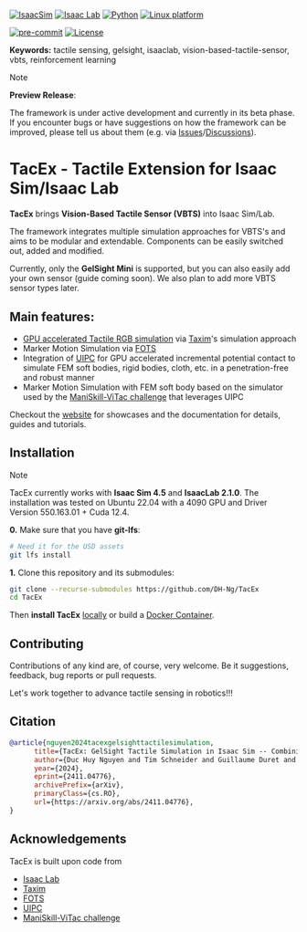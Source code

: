 #

[![IsaacSim](https://img.shields.io/badge/IsaacSim-4.5.0-silver.svg)](https://docs.omniverse.nvidia.com/isaacsim/latest/overview.html)
[![Isaac Lab](https://img.shields.io/badge/IsaacLab-2.1.0-silver)](https://isaac-sim.github.io/IsaacLab)
[![Python](https://img.shields.io/badge/python-3.10-blue.svg)](https://docs.python.org/3/whatsnew/3.10.html)
[![Linux platform](https://img.shields.io/badge/platform-linux--64-orange.svg)](https://releases.ubuntu.com/22.04/)
<!-- [![Windows platform](https://img.shields.io/badge/platform-windows--64-orange.svg)](https://www.microsoft.com/en-us/) -->
[![pre-commit](https://img.shields.io/badge/pre--commit-enabled-brightgreen?logo=pre-commit&logoColor=white)](https://pre-commit.com/)
[![License](https://img.shields.io/badge/license-MIT-yellow.svg)](https://opensource.org/license/mit)

**Keywords:** tactile sensing, gelsight, isaaclab, vision-based-tactile-sensor, vbts, reinforcement learning

> [!note]
> **Preview Release**:
>
> The framework is under active development and currently in its beta phase.  
> If you encounter bugs or have suggestions on how the framework can be improved, please tell us about them (e.g. via [Issues](https://github.com/DH-Ng/TacEx/issues)/[Discussions](https://github.com/DH-Ng/TacEx/discussions)).


# TacEx - Tactile Extension for Isaac Sim/Isaac Lab
**TacEx** brings **Vision-Based Tactile Sensor (VBTS)** into Isaac Sim/Lab.

The framework integrates multiple simulation approaches for VBTS's and aims to be modular and extendable.
Components can be easily switched out, added and modified.

Currently, only the **GelSight Mini** is supported, but you can also easily add your own sensor (guide coming soon). We also plan to add more VBTS sensor types later.

## **Main features**:
- [GPU accelerated Tactile RGB simulation](https://github.com/TimSchneider42/taxim) via [Taxim](https://github.com/Robo-Touch/Taxim)'s simulation approach
- Marker Motion Simulation via [FOTS](https://github.com/Rancho-zhao/FOTS)
- Integration of [UIPC](https://github.com/spiriMirror/libuipc) for GPU accelerated incremental potential contact to simulate FEM soft bodies, rigid bodies, cloth, etc. in a penetration-free and robust manner
- Marker Motion Simulation with FEM soft body based on the simulator used by the [ManiSkill-ViTac challenge](https://github.com/chuanyune/ManiSkill-ViTac2025) that leverages UIPC


Checkout the [website](https://sites.google.com/view/tacex) for showcases and the documentation for details, guides and tutorials.


## Installation
> [!NOTE]
> TacEx currently works with **Isaac Sim 4.5** and **IsaacLab 2.1.0**.
> The installation was tested on Ubuntu 22.04 with a 4090 GPU and Driver Version 550.163.01 + Cuda 12.4.

**0.** Make sure that you have **git-lfs**:

```bash
# Need it for the USD assets
git lfs install
```

**1.** Clone this repository and its submodules:
```bash
git clone --recurse-submodules https://github.com/DH-Ng/TacEx
cd TacEx
```

Then **install TacEx** [locally](docs/source/installation/Local-Installation.md)
or build a [Docker Container](docs/source/installation/Docker-Container-Setup.md).


## Contributing
Contributions of any kind are, of course, very welcome.
Be it suggestions, feedback, bug reports or pull requests.

Let's work together to advance tactile sensing in robotics!!!

## Citation
```bibtex
@article{nguyen2024tacexgelsighttactilesimulation,
      title={TacEx: GelSight Tactile Simulation in Isaac Sim -- Combining Soft-Body and Visuotactile Simulators},
      author={Duc Huy Nguyen and Tim Schneider and Guillaume Duret and Alap Kshirsagar and Boris Belousov and Jan Peters},
      year={2024},
      eprint={2411.04776},
      archivePrefix={arXiv},
      primaryClass={cs.RO},
      url={https://arxiv.org/abs/2411.04776},
}
```

## Acknowledgements

TacEx is built upon code from
- [Isaac Lab](https://github.com/isaac-sim/IsaacLab/tree/main)
- [Taxim](https://github.com/Robo-Touch/Taxim)
- [FOTS](https://github.com/Rancho-zhao/FOTS)
- [UIPC](https://github.com/spiriMirror/libuipc)
- [ManiSkill-ViTac challenge](https://github.com/chuanyune/ManiSkill-ViTac2025)
